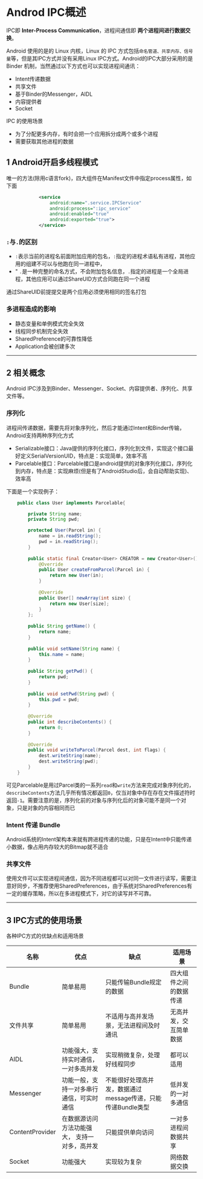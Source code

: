 # Androd IPC概述

IPC即 **Inter-Process Communication**，进程间通信即 **两个进程间进行数据交换**。

Android 使用的是的 Linux 内核，Linux 的 IPC 方式包括`命名管道、共享内存、信号量`等，但是其IPC方式并没有采用Linux IPC方式。Android的IPC大部分采用的是 Binder 机制，当然通过以下方式也可以实现进程间通讯：

- Intent传递数据
- 共享文件
- 基于Binder的Messenger，AIDL
- 内容提供者
- Socket

IPC 的使用场景

- 为了分配更多内存，有时会把一个应用拆分成两个或多个进程
- 需要获取其他进程的数据

## 1 Android开启多线程模式

唯一的方法(除用c语言fork)，四大组件在Manifest文件中指定process属性，如下面

```xml
            <service
                android:name=".service.IPCService"
                android:process=":ipc_service"
                android:enabled="true"
                android:exported="true">
            </service>
```

### `:`与`.`的区别

- `:`表示当前的进程名前面附加应用的包名，`:`指定的进程术语私有进程，其他应用的组建不可以与他跑在同一进程中，
- " `.`是一种完整的命名方式，不会附加包名信息，`.`指定的进程是一个全局进程，其他应用可以通过ShareUID方式合同跑在同一个进程

通过ShareUID前提提交是两个应用必须使用相同的签名打包

### 多进程造成的影响

- 静态变量和单例模式完全失效
- 线程同步机制完全失效
- SharedPreference的可靠性降低
- Application会被创建多次

---
## 2 相关概念

Android IPC涉及到Binder、Messenger、Socket、内容提供者、序列化、共享文件等。

### 序列化

进程间传递数据，需要先将对象序列化，然后才能通过Intent和Binder传输，Android支持两种序列化方式

- Serializable接口：Java提供的序列化接口，序列化到文件，实现这个接口最好定义SerialVersionUID，特点是：实现简单，效率不高
- Parcelable接口：Parcelable接口是android提供的对象序列化接口，序列化到内存，特点是：实现麻烦(但是有了AndroidStudio后，会自动帮助实现)、效率高

下面是一个实现例子：

```java
    public class User implements Parcelable{

        private String name;
        private String pwd;

        protected User(Parcel in) {
            name = in.readString();
            pwd = in.readString();
        }
    
        public static final Creator<User> CREATOR = new Creator<User>() {
            @Override
            public User createFromParcel(Parcel in) {
                return new User(in);
            }
    
            @Override
            public User[] newArray(int size) {
                return new User[size];
            }
        };
    
        public String getName() {
            return name;
        }
    
        public void setName(String name) {
            this.name = name;
        }
    
        public String getPwd() {
            return pwd;
        }
    
        public void setPwd(String pwd) {
            this.pwd = pwd;
        }
    
        @Override
        public int describeContents() {
            return 0;
        }
    
        @Override
        public void writeToParcel(Parcel dest, int flags) {
            dest.writeString(name);
            dest.writeString(pwd);
        }
    }
```

可见Parcelable是用过Parcel类的一系列`read`和`write`方法来完成对象序列化的，`describeContents`方法几乎所有情况都返回`0`，仅当对象中存在存在文件描述符时返回`-1`。需要注意的是，序列化前的对象与序列化后的对象可能不是同一个对象，只是对象的内容相同而已

### Intent 传递 Bundle

Android系统的Intent架构本来就有跨进程传递的功能，只是在Intent中只能传递小数据，像占用内存较大的Bitmap就不适合

### 共享文件

使用文件可以实现进程间通信，因为不同进程都可以对同一文件进行读写，需要注意好同步，不推荐使用SharedPreferences，由于系统对SharedPreferences有一定的缓存策略，所以在多进程模式下，对它的读写并不可靠。


---
## 3 IPC方式的使用场景

各种IPC方式的优缺点和适用场景

|  名称 | 优点  | 缺点  | 适用场景  |
| ------------ | ------------ | ------------ | ------------ |
| Bundle  |  简单易用 | 只能传输Bundle规定的数据  | 四大组件之间的数据传递  |
|  文件共享 |  简单易用 | 不适用与高并发场景，无法进程间及时通讯  | 无高并发，交互简单数据  |
| AIDL  | 功能强大，支持实时通信，一对多高并发  | 实现稍微复杂，处理好线程同步  | 都可以适用  |
|  Messenger | 功能一般，支持一对多串行通信，可实时通信  | 不能很好处理高并发，数据通过message传递，只能传递Bundle类型  | 低并发的一对多通信  |
| ContentProvider  | 在数据源访问方法功能强大， 支持一对多，高并发 | 只能提供单向访问  | 一对多进程间数据共享  |
| Socket  | 功能强大  |  实现较为复杂 |  网络数据交换 |
